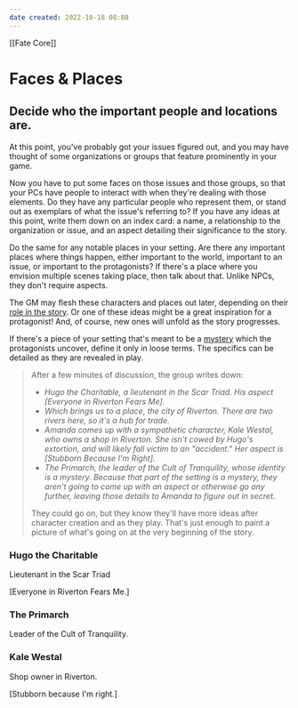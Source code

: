 ```yaml
---
date created: 2022-10-18 08:08
---
```


[[Fate Core]]

# Faces & Places

## Decide who the important people and locations are.

At this point, you've probably got your issues figured out, and you may have thought of some organizations or groups that feature prominently in your game.

Now you have to put some faces on those issues and those groups, so that your PCs have people to interact with when they're dealing with those elements. Do they have any particular people who represent them, or stand out as exemplars of what the issue's referring to? If you have any ideas at this point, write them down on an index card: a name, a relationship to the organization or issue, and an aspect detailing their significance to the story.

Do the same for any notable places in your setting. Are there any important places where things happen, either important to the world, important to an issue, or important to the protagonists? If there's a place where you envision multiple scenes taking place, then talk about that. Unlike NPCs, they don't require aspects.

The GM may flesh these characters and places out later, depending on their [role in the story](../creating-and-playing-opposition/index.html "Creating the Opposition"). Or one of these ideas might be a great inspiration for a protagonist! And, of course, new ones will unfold as the story progresses.

If there's a piece of your setting that's meant to be a [mystery](../using-aspects-roleplaying/index.html "Using Aspects For Roleplaying") which the protagonists uncover, define it only in loose terms. The specifics can be detailed as they are revealed in play.

> After a few minutes of discussion, the group writes down:
>
> - _Hugo the Charitable, a lieutenant in the Scar Triad. His aspect [Everyone in Riverton Fears Me]._
> - _Which brings us to a place, the city of Riverton. There are two rivers here, so it's a hub for trade._
> - _Amanda comes up with a sympathetic character, Kale Westal, who owns a shop in Riverton. She isn't cowed by Hugo's extortion, and will likely fall victim to an "accident." Her aspect is [Stubborn Because I'm Right]._
> - _The Primarch, the leader of the Cult of Tranquility, whose identity is a mystery. Because that part of the setting is a mystery, they aren't going to come up with an aspect or otherwise go any further, leaving those details to Amanda to figure out in secret._
>
> They could go on, but they know they'll have more ideas after character creation and as they play. That's just enough to paint a picture of what's going on at the very beginning of the story.
 


### Hugo the Charitable

Lieutenant in the Scar Triad

[Everyone in Riverton Fears Me.]

### The Primarch

Leader of the Cult of Tranquility.

### Kale Westal

Shop owner in Riverton.

[Stubborn because I'm right.]